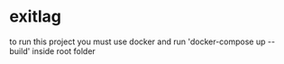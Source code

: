 # exitlag

to run this project you must use docker and run 'docker-compose up --build' inside root folder
